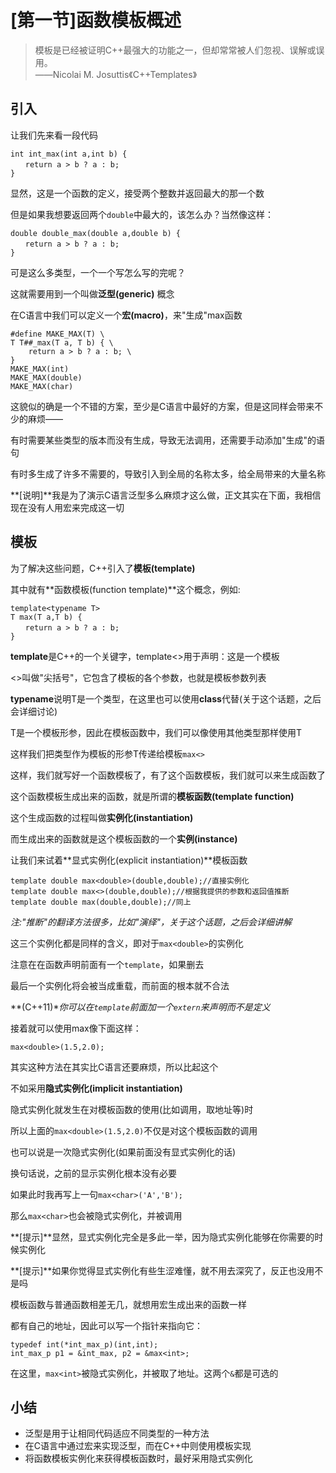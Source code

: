 # [第一节]函数模板概述

> 模板是已经被证明C++最强大的功能之一，但却常常被人们忽视、误解或误用。<br/>
> ——Nicolai M. Josuttis《C++Templates》

## 引入

让我们先来看一段代码

    int int_max(int a,int b) {
    　　return a > b ? a : b;
    }

显然，这是一个函数的定义，接受两个整数并返回最大的那一个数

但是如果我想要返回两个`double`中最大的，该怎么办？当然像这样：

    double double_max(double a,double b) {
    　　return a > b ? a : b;
    }

可是这么多类型，一个一个写怎么写的完呢？ 

这就需要用到一个叫做**泛型(generic)** 概念 

在C语言中我们可以定义一个**宏(macro)**，来"生成"max函数 

    #define MAKE_MAX(T) \
    T T##_max(T a, T b) { \
    	return a > b ? a : b; \
    }    
    MAKE_MAX(int)
    MAKE_MAX(double)
    MAKE_MAX(char)

这貌似的确是一个不错的方案，至少是C语言中最好的方案，但是这同样会带来不少的麻烦——

有时需要某些类型的版本而没有生成，导致无法调用，还需要手动添加"生成"的语句 

有时多生成了许多不需要的，导致引入到全局的名称太多，给全局带来的大量名称

**[说明]**我是为了演示C语言泛型多么麻烦才这么做，正文其实在下面，我相信现在没有人用宏来完成这一切

## 模板

为了解决这些问题，C++引入了**模板(template)**

其中就有**函数模板(function template)**这个概念，例如: 

    template<typename T>
    T max(T a,T b) {
    　　return a > b ? a : b;
    }

**template**是C++的一个关键字，template<>用于声明：这是一个模板

<>叫做"尖括号"，它包含了模板的各个参数，也就是模板参数列表


**typename**说明T是一个类型，在这里也可以使用**class**代替(关于这个话题，之后会详细讨论)

T是一个模板形参，因此在模板函数中，我们可以像使用其他类型那样使用T

这样我们把类型作为模板的形参T传递给模板`max<>`

这样，我们就写好一个函数模板了，有了这个函数模板，我们就可以来生成函数了

这个函数模板生成出来的函数，就是所谓的**模板函数(template function)**

这个生成函数的过程叫做**实例化(instantiation)**

而生成出来的函数就是这个模板函数的一个**实例(instance)**

让我们来试着**显式实例化(explicit instantiation)**模板函数

    template double max<double>(double,double);//直接实例化 
    template double max<>(double,double);//根据我提供的参数和返回值推断
    template double max(double,double);//同上 

*注:"推断"的翻译方法很多，比如"演绎"，关于这个话题，之后会详细讲解*

这三个实例化都是同样的含义，即对于`max<double>`的实例化

注意在在函数声明前面有一个`template`，如果删去

最后一个实例化将会被当成重载，而前面的根本就不合法 

**(C++11)**你可以在`template`前面加一个`extern`来声明而不是定义*

接着就可以使用max<double>像下面这样：

    max<double>(1.5,2.0); 

其实这种方法在其实比C语言还要麻烦，所以比起这个

不如采用**隐式实例化(implicit instantiation)**

隐式实例化就发生在对模板函数的使用(比如调用，取地址等)时 

所以上面的`max<double>(1.5,2.0)`不仅是对这个模板函数的调用

也可以说是一次隐式实例化(如果前面没有显式实例化的话)

换句话说，之前的显示实例化根本没有必要 

如果此时我再写上一句`max<char>('A','B');`

那么`max<char>`也会被隐式实例化，并被调用 

**[提示]**显然，显式实例化完全是多此一举，因为隐式实例化能够在你需要的时候实例化

**[提示]**如果你觉得显式实例化有些生涩难懂，就不用去深究了，反正也没用不是吗

模板函数与普通函数相差无几，就想用宏生成出来的函数一样

都有自己的地址，因此可以写一个指针来指向它：    

    typedef int(*int_max_p)(int,int);
    int_max_p p1 = &int_max, p2 = &max<int>; 

在这里，`max<int>`被隐式实例化，并被取了地址。这两个`&`都是可选的

## 小结

-  泛型是用于让相同代码适应不同类型的一种方法
-  在C语言中通过宏来实现泛型，而在C++中则使用模板实现 
-  将函数模板实例化来获得模板函数时，最好采用隐式实例化 
